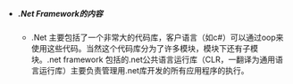 * ##### .Net Framework的内容

    * .Net 主要包括了一个非常大的代码库，客户语言（如c#）可以通过oop来使用这些代码。当然这个代码库分为了许多模块，模块下还有子模块。.net framework 包括的.net公共语言运行库（CLR，一翻译为通用语言运行库）主要负责管理用.net库开发的所有应用程序的执行。
